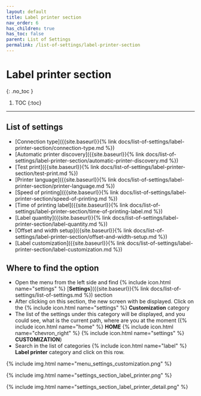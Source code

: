 ```yaml
---
layout: default
title: Label printer section
nav_order: 6
has_children: true
has_toc: false
parent: List of Settings
permalink: /list-of-settings/label-printer-section
---
```


# Label printer section
{: .no_toc }

1. TOC
{:toc}

---

## List of settings
- [Connection type]({{site.baseurl}}{% link docs/list-of-settings/label-printer-section/connection-type.md %})
- [Automatic printer discovery]({{site.baseurl}}{% link docs/list-of-settings/label-printer-section/automatic-printer-discovery.md %})
- [Test print]({{site.baseurl}}{% link docs/list-of-settings/label-printer-section/test-print.md %})
- [Printer language]({{site.baseurl}}{% link docs/list-of-settings/label-printer-section/printer-language.md %})
- [Speed of printing]({{site.baseurl}}{% link docs/list-of-settings/label-printer-section/speed-of-printing.md %})
- [Time of printing label]({{site.baseurl}}{% link docs/list-of-settings/label-printer-section/time-of-printing-label.md %})
- [Label quantity]({{site.baseurl}}{% link docs/list-of-settings/label-printer-section/label-quantity.md %})
- [Offset and width setup]({{site.baseurl}}{% link docs/list-of-settings/label-printer-section/offset-and-width-setup.md %})
- [Label customization]({{site.baseurl}}{% link docs/list-of-settings/label-printer-section/label-customization.md %})

## Where to find the option
- Open the menu from the left side and find {% include icon.html name="settings" %} [**Settings**]({{site.baseurl}}{% link docs/list-of-settings/list-of-settings.md %}) section
- After clicking on this section, the new screen with be displayed. Click on the {% include icon.html name="settings" %} **Customization** category
- The list of the settings under this category will be displayed, and you could see, what is the current path, where are you at the moment ({% include icon.html name="home" %} **HOME** {% include icon.html name="chevron_right" %} {% include icon.html name="settings" %} **CUSTOMIZATION**)
- Search in the list of categories {% include icon.html name="label" %} **Label printer** category and click on this row.

{% include img.html name="menu_settings_customization.png" %}

{% include img.html name="settings_section_label_printer.png" %}

{% include img.html name="settings_section_label_printer_detail.png" %}